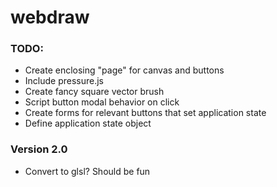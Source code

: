 # webdraw

### TODO:

- Create enclosing "page" for canvas and buttons
- Include pressure.js
- Create fancy square vector brush
- Script button modal behavior on click
- Create forms for relevant buttons that set application state
- Define application state object

### Version 2.0

- Convert to glsl?  Should be fun
